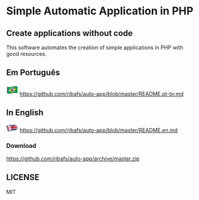 # Simple Automatic Application in PHP
## Create applications without code

This software automates the creation of simple applications in PHP with good resources.

## Em Português
![](assets/images/brasil.png) https://github.com/ribafs/auto-app/blob/master/README.pt-br.md

## In English
![](assets/images/en.png) https://github.com/ribafs/auto-app/blob/master/README.en.md

### Download
https://github.com/ribafs/auto-app/archive/master.zip

## LICENSE
MIT
